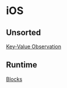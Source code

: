 # iOS

## Unsorted

[Key-Value Observation](/iOS/property_observation)

## Runtime
[Blocks](Runtime/blocks)
